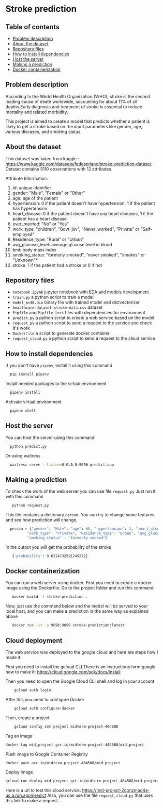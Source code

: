# Stroke prediction
## Table of contents
- [Problem description](https://github.com/boiarchuk-m/Stroke-prediction/tree/main#problem-description)
- [About the dataset](https://github.com/boiarchuk-m/Stroke-prediction/tree/main#about-the-dataset)
- [Repository files](https://github.com/boiarchuk-m/Stroke-prediction/tree/main#repository-files)
- [How to install dependencies](https://github.com/boiarchuk-m/Stroke-prediction/tree/main#how-to-install-dependencies)
- [Host the server](https://github.com/boiarchuk-m/Stroke-prediction/tree/main#host-the-server)
- [Making a prediction](https://github.com/boiarchuk-m/Stroke-prediction/tree/main#making-a-prediction)
- [Docker containerization](https://github.com/boiarchuk-m/Stroke-prediction/tree/main#docker-containerization)

## Problem description
According to the World Health Organization (WHO), stroke is the second leading cause of death worldwide, accounting for about 11% of all deaths.Early diagnosis and treatment of stroke is essential to reduce  mortality and related morbidity.

This  project is aimed to create a model that predicts whether a patient is likely to get a stroke based on the input parameters like gender, age, various diseases, and smoking status.

## About the dataset
This dataset was taken from kaggle : https://www.kaggle.com/datasets/fedesoriano/stroke-prediction-dataset. Dataset contains 5110 observations with 12 attributes.  

Attribute Information:
 1. id: unique identifier
 2. gender: "Male", "Female" or "Other"
 3. age: age of the patient
 4. hypertension: 0 if the patient doesn't have hypertension, 1 if the patient has hypertension
 5. heart_disease: 0 if the patient doesn't have any heart diseases, 1 if the patient has a heart disease
 6. ever_married: "No" or "Yes"
 7. work_type: "children", "Govt_jov", "Never_worked", "Private" or "Self-employed"
 8. Residence_type: "Rural" or "Urban"
 9. avg_glucose_level: average glucose level in blood
 10. bmi: body mass index
 11. smoking_status: "formerly smoked", "never smoked", "smokes" or "Unknown"*
 12. stroke: 1 if the patient had a stroke or 0 if not

## Repository files
- `notebook.ipynb` jupyter notebook with EDA and models development
- `train.py` a python script to train a model
- `model_n=40.bin` binary file with trained model and dictvectorizer
- `healthcare-dataset-stroke-data.csv` dataset
- `Pipfile` and `Pipfile.lock` files with dependencies for environment
- `predict.py` a python script to create a web service based on the model
- `request.py` a python script to send a request to the service and check it's work
- `Dockerfile` a script to generate docker container
- `request_cloud.py` a python script to send a request to the cloud service

## How to install dependencies
If you don't have `pipenv`, install it using this command
```bash
  pip install pipenv
```
Install needed packages to the virtual environment
```bash
  pipenv install
```
Activate virtual environment
```bash
  pipenv shell
```

## Host the server
You can host the server using this command
```bash
  python predict.py
```
Or using waitress 
```bash
  waitress-serve --listen=0.0.0.0:9696 predict:app
```
## Making a prediction

To check the work of the web server you can use file `request.py` 
Just run it with this command
```bash
   python request.py
```
This file contains a dictionary `person`. You can try to change some features and see how prediction will change.
```python
  person = {"gender": "Male", "age": 60, "hypertension": 1, "heart_disease":0, "ever_married": "Yes",
          "work_type": "Private", "Residence_type": "Urban", "avg_glucose_level": 150, "bmi": 35,
          "smoking_status" : "formerly smoked"}
```
In the output you will get the probability of the stroke
```bash
   {'probability': 0.6324732591245272}

```
## Docker containerization

You can run a web server using docker. First you need to create a docker image using the Dockerfile. Go to the project folder and run this command
```bash
   docker build -t stroke-prediction .
```
Now, just use the command below and the model will be served to your local host, and you can make a prediction in the same way as explained above
```bash
   docker run -it -p 9696:9696 stroke-prediction:latest
```

## Cloud deployment

The web service was deployed to the google cloud and here are steps how I made it.

First you need to install the gcloud CLI.There is an instructions form google how to make it: https://cloud.google.com/sdk/docs/install

Then you need to open the Google Cloud CLI shell and log in your account 
```bash
    gcloud auth login
```
After this you need to configure Docker 
```bash
    gcloud auth configure-docker
```
Then, create a project
```bash
    gcloud config set project midterm-project-404508
```
Tag an image 
```bash
docker tag mid_project gcr.io/midterm-project-404508/mid_project
```
Push image to Google Container Registry
```bash
docker push gcr.io/midterm-project-404508/mid_project
```
Deploy image
```bash
gcloud run deploy mid-project gcr.io/midterm-project-404508/mid_project --port 9696 --platform managed --region us-central1
```

Here is a url to test this cloud service: https://mid-project-2gonzmac4a-uc.a.run.app/predict
Also, you can use the file `request_cloud.py` that uses this link to make a request.
